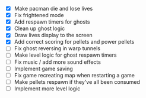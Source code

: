 - [x] Make pacman die and lose lives
- [x] Fix frightened mode
- [x] Add respawn timers for ghosts
- [x] Clean up ghost logic
- [x] Draw lives display to the screen
- [x] Add correct scoring for pellets and power pellets
- [ ] Fix ghost reversing in warp tunnels
- [ ] Make level logic for ghost respawn timers
- [ ] Fix music / add more sound effects
- [ ] Implement game saving
- [ ] Fix game recreating map when restarting a game
- [ ] Make pellets respawn if they've all been consumed
- [ ] Implement more level logic